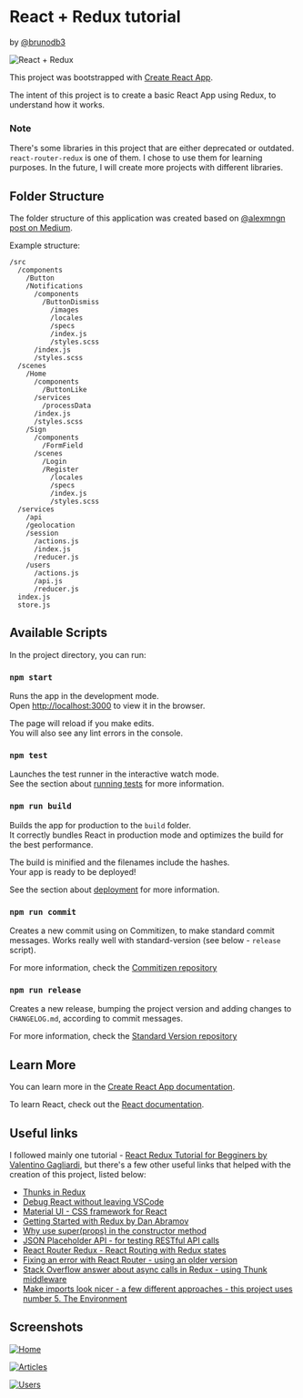 # React + Redux tutorial

by [@brunodb3](https://github.com/brunodb3)

![React + Redux](https://miro.medium.com/max/1200/0*1p4U99DAhsOHqX-m.jpg)

This project was bootstrapped with [Create React App](https://github.com/facebook/create-react-app).

The intent of this project is to create a basic React App using Redux, to understand how it works.

### Note

There's some libraries in this project that are either deprecated or outdated. `react-router-redux` is one of them. I chose to use them for learning purposes. In the future, I will create more projects with different libraries.

## Folder Structure

The folder structure of this application was created based on [@alexmngn post on Medium](https://medium.com/@alexmngn/how-to-better-organize-your-react-applications-2fd3ea1920f1).

Example structure:

```
/src
  /components
    /Button
    /Notifications
      /components
        /ButtonDismiss
          /images
          /locales
          /specs
          /index.js
          /styles.scss
      /index.js
      /styles.scss
  /scenes
    /Home
      /components
        /ButtonLike
      /services
        /processData
      /index.js
      /styles.scss
    /Sign
      /components
        /FormField
      /scenes
        /Login
        /Register
          /locales
          /specs
          /index.js
          /styles.scss
  /services
    /api
    /geolocation
    /session
      /actions.js
      /index.js
      /reducer.js
    /users
      /actions.js
      /api.js
      /reducer.js
  index.js
  store.js
```

## Available Scripts

In the project directory, you can run:

### `npm start`

Runs the app in the development mode.<br>
Open [http://localhost:3000](http://localhost:3000) to view it in the browser.

The page will reload if you make edits.<br>
You will also see any lint errors in the console.

### `npm test`

Launches the test runner in the interactive watch mode.<br>
See the section about [running tests](https://facebook.github.io/create-react-app/docs/running-tests) for more information.

### `npm run build`

Builds the app for production to the `build` folder.<br>
It correctly bundles React in production mode and optimizes the build for the best performance.

The build is minified and the filenames include the hashes.<br>
Your app is ready to be deployed!

See the section about [deployment](https://facebook.github.io/create-react-app/docs/deployment) for more information.

### `npm run commit`

Creates a new commit using on Commitizen, to make standard commit messages. Works really well with standard-version (see below - `release` script).

For more information, check the [Commitizen repository](https://github.com/commitizen/cz-cli)

### `npm run release`

Creates a new release, bumping the project version and adding changes to `CHANGELOG.md`, according to commit messages.

For more information, check the [Standard Version repository](https://github.com/conventional-changelog/standard-version)

## Learn More

You can learn more in the [Create React App documentation](https://facebook.github.io/create-react-app/docs/getting-started).

To learn React, check out the [React documentation](https://reactjs.org/).

## Useful links

I followed mainly one tutorial - [React Redux Tutorial for Begginers by Valentino Gagliardi](https://www.valentinog.com/blog/react-redux-tutorial-beginners/), but there's a few other useful links that helped with the creation of this project, listed below:

- [Thunks in Redux](https://medium.com/fullstack-academy/thunks-in-redux-the-basics-85e538a3fe60)
- [Debug React without leaving VSCode](https://medium.com/@auchenberg/live-edit-and-debug-your-react-apps-directly-from-vs-code-without-leaving-the-editor-3da489ed905f)
- [Material UI - CSS framework for React](https://material-ui.com)
- [Getting Started with Redux by Dan Abramov](https://egghead.io/courses/getting-started-with-redux)
- [Why use super(props) in the constructor method](https://overreacted.io/why-do-we-write-super-props/)
- [JSON Placeholder API - for testing RESTful API calls](https://jsonplaceholder.typicode.com/)
- [React Router Redux - React Routing with Redux states](https://github.com/reactjs/react-router-redux)
- [Fixing an error with React Router - using an older version](https://github.com/ReactTraining/react-router/issues/4477#issuecomment-278116607)
- [Stack Overflow answer about async calls in Redux - using Thunk middleware](https://stackoverflow.com/a/35415559)
- [Make imports look nicer - a few different approaches - this project uses number 5. The Environment](https://gist.github.com/branneman/8048520)

## Screenshots

[![Home](https://i.postimg.cc/KvcwvKVM/image.png)](https://postimg.cc/WtKX54sN)

[![Articles](https://i.postimg.cc/3wjFv10J/image.png)](https://postimg.cc/3yRGMgZP)

[![Users](https://i.postimg.cc/6qCvk5V6/image.png)](https://postimg.cc/ct4CYW5P)
